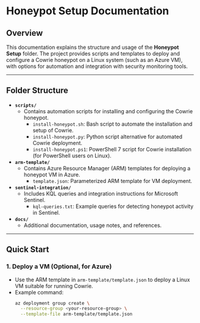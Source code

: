 # Honeypot Setup Documentation

## Overview

This documentation explains the structure and usage of the **Honeypot Setup** folder. The project provides scripts and templates to deploy and configure a Cowrie honeypot on a Linux system (such as an Azure VM), with options for automation and integration with security monitoring tools.

---

## Folder Structure

- **`scripts/`**
  - Contains automation scripts for installing and configuring the Cowrie honeypot.
    - `install-honeypot.sh`: Bash script to automate the installation and setup of Cowrie.
    - `install-honeypot.py`: Python script alternative for automated Cowrie deployment.
    - `install-honeypot.ps1`: PowerShell 7 script for Cowrie installation (for PowerShell users on Linux).
- **`arm-template/`**
  - Contains Azure Resource Manager (ARM) templates for deploying a honeypot VM in Azure.
    - `template.json`: Parameterized ARM template for VM deployment.
- **`sentinel-integration/`**
  - Includes KQL queries and integration instructions for Microsoft Sentinel.
    - `kql-queries.txt`: Example queries for detecting honeypot activity in Sentinel.
- **`docs/`**
  - Additional documentation, usage notes, and references.

---

## Quick Start

### 1. Deploy a VM (Optional, for Azure)

- Use the ARM template in `arm-template/template.json` to deploy a Linux VM suitable for running Cowrie.
- Example command:
  ```bash
  az deployment group create \
    --resource-group <your-resource-group> \
    --template-file arm-template/template.json